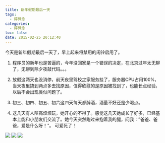 ```yaml
---
title: 新年假期最后一天
tags:
  - 碎碎念
categories:
  - 碎碎念
toc: false
date: 2015-02-25 20:12:40
---
```


今天是新年假期最后一天了，早上起来将禁用的闹铃启用了。

1. 程序员的新年也是苦逼的，今年没回家是一个错误的决定，在北京过年太无聊了，无聊到除夕夜敲代码。。。

2. 放假这两天也没消停，前天夜里驾校之家服务挂了，服务器CPU占用100%，当天夜里搞到两点多去找原因，值得欣慰的是原因被找到了，也能长点经验，以后不会出现类似问题了。

3. 初三、初四、初五、初六这四天每天都醉酒，酒量不好还是少喝点。

4. 这几天有人陪高烦烦玩，她开心的不得了。感觉这几天她成长了好多，已经基本上能和小朋友们交流了。她今天突然跑过来抱着我的腿，问我：”爸爸、爸爸，爱是什么呀！“。 可爱死了！

![](http://qiniu.mnclub.club/cf7906ceb19d3dfa94c0ac9e8c951706!detail)
![](http://qiniu.mnclub.club/417e4da8b483dbf5d115f5f349054a29!detail)
![](http://qiniu.mnclub.club/0291685fa0374ab2aaf005b732db4200!detail)